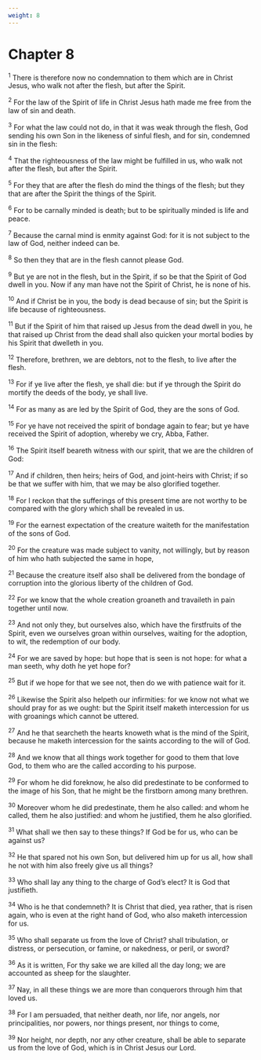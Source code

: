 ```yaml
---
weight: 8
---
```


# Chapter 8

<sup>1</sup> There is therefore now no condemnation to them which are in Christ Jesus, who walk not after the flesh, but after the Spirit. 

<sup>2</sup> For the law of the Spirit of life in Christ Jesus hath made me free from the law of sin and death. 

<sup>3</sup> For what the law could not do, in that it was weak through the flesh, God sending his own Son in the likeness of sinful flesh, and for sin, condemned sin in the flesh: 

<sup>4</sup> That the righteousness of the law might be fulfilled in us, who walk not after the flesh, but after the Spirit. 

<sup>5</sup> For they that are after the flesh do mind the things of the flesh; but they that are after the Spirit the things of the Spirit. 

<sup>6</sup> For to be carnally minded is death; but to be spiritually minded is life and peace. 

<sup>7</sup> Because the carnal mind is enmity against God: for it is not subject to the law of God, neither indeed can be. 

<sup>8</sup> So then they that are in the flesh cannot please God. 

<sup>9</sup> But ye are not in the flesh, but in the Spirit, if so be that the Spirit of God dwell in you. Now if any man have not the Spirit of Christ, he is none of his. 

<sup>10</sup> And if Christ be in you, the body is dead because of sin; but the Spirit is life because of righteousness. 

<sup>11</sup> But if the Spirit of him that raised up Jesus from the dead dwell in you, he that raised up Christ from the dead shall also quicken your mortal bodies by his Spirit that dwelleth in you. 

<sup>12</sup> Therefore, brethren, we are debtors, not to the flesh, to live after the flesh. 

<sup>13</sup> For if ye live after the flesh, ye shall die: but if ye through the Spirit do mortify the deeds of the body, ye shall live. 

<sup>14</sup> For as many as are led by the Spirit of God, they are the sons of God. 

<sup>15</sup> For ye have not received the spirit of bondage again to fear; but ye have received the Spirit of adoption, whereby we cry, Abba, Father. 

<sup>16</sup> The Spirit itself beareth witness with our spirit, that we are the children of God: 

<sup>17</sup> And if children, then heirs; heirs of God, and joint-heirs with Christ; if so be that we suffer with him, that we may be also glorified together. 

<sup>18</sup> For I reckon that the sufferings of this present time are not worthy to be compared with the glory which shall be revealed in us. 

<sup>19</sup> For the earnest expectation of the creature waiteth for the manifestation of the sons of God. 

<sup>20</sup> For the creature was made subject to vanity, not willingly, but by reason of him who hath subjected the same in hope, 

<sup>21</sup> Because the creature itself also shall be delivered from the bondage of corruption into the glorious liberty of the children of God. 

<sup>22</sup> For we know that the whole creation groaneth and travaileth in pain together until now. 

<sup>23</sup> And not only they, but ourselves also, which have the firstfruits of the Spirit, even we ourselves groan within ourselves, waiting for the adoption, to wit, the redemption of our body. 

<sup>24</sup> For we are saved by hope: but hope that is seen is not hope: for what a man seeth, why doth he yet hope for? 

<sup>25</sup> But if we hope for that we see not, then do we with patience wait for it. 

<sup>26</sup> Likewise the Spirit also helpeth our infirmities: for we know not what we should pray for as we ought: but the Spirit itself maketh intercession for us with groanings which cannot be uttered. 

<sup>27</sup> And he that searcheth the hearts knoweth what is the mind of the Spirit, because he maketh intercession for the saints according to the will of God. 

<sup>28</sup> And we know that all things work together for good to them that love God, to them who are the called according to his purpose. 

<sup>29</sup> For whom he did foreknow, he also did predestinate to be conformed to the image of his Son, that he might be the firstborn among many brethren. 

<sup>30</sup> Moreover whom he did predestinate, them he also called: and whom he called, them he also justified: and whom he justified, them he also glorified. 

<sup>31</sup> What shall we then say to these things? If God be for us, who can be against us? 

<sup>32</sup> He that spared not his own Son, but delivered him up for us all, how shall he not with him also freely give us all things? 

<sup>33</sup> Who shall lay any thing to the charge of God’s elect? It is God that justifieth. 

<sup>34</sup> Who is he that condemneth? It is Christ that died, yea rather, that is risen again, who is even at the right hand of God, who also maketh intercession for us. 

<sup>35</sup> Who shall separate us from the love of Christ? shall tribulation, or distress, or persecution, or famine, or nakedness, or peril, or sword? 

<sup>36</sup> As it is written, For thy sake we are killed all the day long; we are accounted as sheep for the slaughter. 

<sup>37</sup> Nay, in all these things we are more than conquerors through him that loved us. 

<sup>38</sup> For I am persuaded, that neither death, nor life, nor angels, nor principalities, nor powers, nor things present, nor things to come, 

<sup>39</sup> Nor height, nor depth, nor any other creature, shall be able to separate us from the love of God, which is in Christ Jesus our Lord. 


